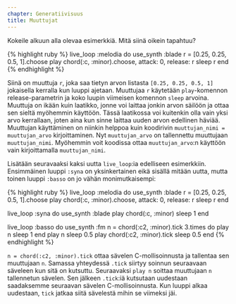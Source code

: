 ```yaml
---
chapter: Generatiivisuus
title: Muuttujat
---
```


Kokeile alkuun alla olevaa esimerkkiä. Mitä siinä oikein tapahtuu?

{% highlight ruby %}
live_loop :melodia do
  use_synth :blade
  r = [0.25, 0.25, 0.5, 1].choose
  play chord(:c, :minor).choose, attack: 0, release: r
  sleep r
end
{% endhighlight %}

Siinä on muuttuja `r`, joka saa tietyn arvon listasta `[0.25, 0.25, 0.5, 1]` jokaisella kerralla kun luuppi ajetaan. Muuttujaa `r` käytetään `play`-komennon release-parametrin ja koko luupin viimeisen komennon `sleep` arvoina. Muuttuja on ikään kuin laatikko, jonne voi laittaa jonkin arvon säilöön ja ottaa sen sieltä myöhemmin käyttöön. Tässä laatikossa voi kuitenkin olla vain yksi arvo kerrallaan, joten aina kun sinne laittaa uuden arvon edellinen häviää. Muuttujan käyttäminen on niinkin helppoa kuin koodirivin `muuttujan_nimi = muuttujan_arvo` kirjoittaminen. Nyt `muuttujan_arvo` on tallennettu muuttujaan `muuttujan_nimi`. Myöhemmin voit koodissa ottaa `muuttujan_arvo`:n käyttöön vain kirjoittamalla `muuttujan_nimi`. 

Lisätään seuravaaksi kaksi uutta `live_loop`:ia edelliseen esimerkkiin. Ensimmäinen luuppi `:syna` on yksinkertainen eikä sisällä mitään uutta, mutta toinen luuppi `:basso` on jo vähän monimutkaisempi:

{% highlight ruby %}
live_loop :melodia do
  use_synth :blade
  r = [0.25, 0.25, 0.5, 1].choose
  play chord(:c, :minor).choose, attack: 0, release: r
  sleep r
end

live_loop :syna do
  use_synth :blade
  play chord(:c, :minor)
  sleep 1
end

live_loop :basso do
  use_synth :fm
  n = chord(:c2, :minor).tick
  3.times do
    play n
    sleep 1
  end
  play n
  sleep 0.5
  play chord(:c2, :minor).tick
  sleep 0.5
end
{% endhighlight %}

`n = chord(:c2, :minor).tick` ottaa sävelen C-mollisoinnusta ja tallentaa sen muuttujaan `n`. Samassa yhteydessä `.tick` siirtyy soinnun seuraavaan säveleen kun sitä on kutsuttu. Seuraavaksi `play n` soittaa muuttujaan `n` tallennetun sävelen. Sen jälkeen `.tick`:iä kutsutaan uudestaan saadaksemme seuraavan sävelen C-mollisoinnusta. Kun luuppi alkaa uudestaan, `tick` jatkaa siitä sävelestä mihin se viimeksi jäi.
